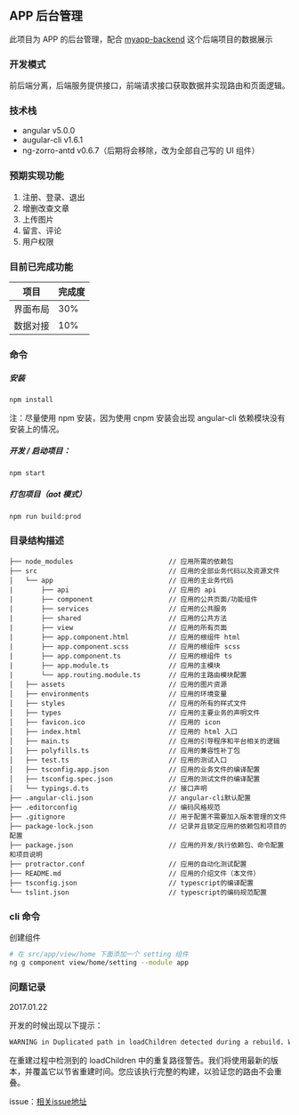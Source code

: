 ## APP 后台管理

此项目为 APP 的后台管理，配合 [myapp-backend](https://github.com/chenyaoyi88/myapp-backend) 这个后端项目的数据展示

### 开发模式

前后端分离，后端服务提供接口，前端请求接口获取数据并实现路由和页面逻辑。

### 技术栈

* angular v5.0.0
* augular-cli v1.6.1
* ng-zorro-antd v0.6.7（后期将会移除，改为全部自己写的 UI 组件）

### 预期实现功能

1. 注册、登录、退出
2. 增删改查文章
3. 上传图片
4. 留言、评论
5. 用户权限

### 目前已完成功能

| 项目     | 完成度 |
| -------- | ------ |
| 界面布局 | 30%    |
| 数据对接 | 10%    |

### 命令

##### 安装

```bash
npm install
```

注：尽量使用 npm 安装，因为使用 cnpm 安装会出现 angular-cli 依赖模块没有安装上的情况。

##### 开发 / 启动项目：

```bash
npm start
```

##### 打包项目（aot 模式）

```bash
npm run build:prod
```

### 目录结构描述

```
├── node_modules                        // 应用所需的依赖包
├── src                                 // 应用的全部业务代码以及资源文件
│   └── app                             // 应用的主业务代码
|       ├── api                         // 应用的 api
|       ├── component                   // 应用的公共页面/功能组件
|       ├── services                    // 应用的公共服务
|       ├── shared                      // 应用的公共方法
|       ├── view                        // 应用的所有页面
|       ├── app.component.html          // 应用的根组件 html
|       ├── app.component.scss          // 应用的根组件 scss
|       ├── app.component.ts            // 应用的根组件 ts
|       ├── app.module.ts               // 应用的主模块
|       └── app.routing.module.ts       // 应用的主路由模块配置      
│   ├── assets                          // 应用的图片资源
│   ├── environments                    // 应用的环境变量
│   ├── styles                          // 应用的所有的样式文件
│   ├── types                           // 应用的主要业务的声明文件
│   ├── favicon.ico                     // 应用的 icon
│   ├── index.html                      // 应用的 html 入口
│   ├── main.ts                         // 应用的引导程序和平台相关的逻辑
│   ├── polyfills.ts                    // 应用的兼容性补丁包
│   ├── test.ts                         // 应用的测试入口
│   ├── tsconfig.app.json               // 应用的业务文件的编译配置
│   ├── tsconfig.spec.json              // 应用的测试文件的编译配置
│   └── typings.d.ts                    // 接口声明
├── .angular-cli.json                   // angular-cli默认配置
├── .editorconfig                       // 编码风格规范
├── .gitignore                          // 用于配置不需要加入版本管理的文件
├── package-lock.json                   // 记录并且锁定应用的依赖包和项目的配置
├── package.json                        // 应用的开发/执行依赖包、命令配置和项目说明
├── protractor.conf                     // 应用的自动化测试配置
├── README.md                           // 应用的介绍文件（本文件）
├── tsconfig.json                       // typescript的编译配置
└── tslint.json                         // typescript的编码规范配置
```

### cli 命令

创建组件

```bash
# 在 src/app/view/home 下面添加一个 setting 组件
ng g component view/home/setting --module app
```

### 问题记录

2017.01.22

开发的时候出现以下提示：

```bash
WARNING in Duplicated path in loadChildren detected during a rebuild. We will take the latest version detected and override it to save rebuild time. You should perform a full build to validate that your routes don't overlap.
```

在重建过程中检测到的 loadChildren 中的重复路径警告。我们将使用最新的版本，并覆盖它以节省重建时间。您应该执行完整的构建，以验证您的路由不会重叠。

issue：[相关issue地址](https://github.com/angular/angular-cli/issues/8722)